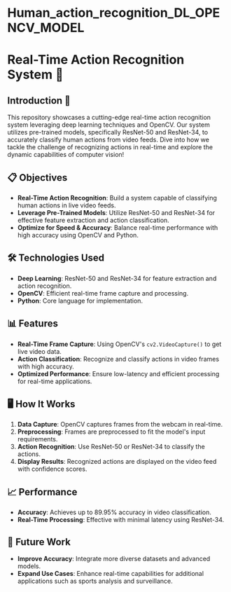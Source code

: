 # Human_action_recognition_DL_OPENCV_MODEL

# Real-Time Action Recognition System 🚀

## Introduction 🎉

This repository showcases a cutting-edge real-time action recognition system leveraging deep learning techniques and OpenCV. Our system utilizes pre-trained models, specifically ResNet-50 and ResNet-34, to accurately classify human actions from video feeds. Dive into how we tackle the challenge of recognizing actions in real-time and explore the dynamic capabilities of computer vision!

## 📋 Objectives

- **Real-Time Action Recognition**: Build a system capable of classifying human actions in live video feeds.
- **Leverage Pre-Trained Models**: Utilize ResNet-50 and ResNet-34 for effective feature extraction and action classification.
- **Optimize for Speed & Accuracy**: Balance real-time performance with high accuracy using OpenCV and Python.

## 🛠️ Technologies Used

- **Deep Learning**: ResNet-50 and ResNet-34 for feature extraction and action recognition.
- **OpenCV**: Efficient real-time frame capture and processing.
- **Python**: Core language for implementation.

## 📊 Features

- **Real-Time Frame Capture**: Using OpenCV's `cv2.VideoCapture()` to get live video data.
- **Action Classification**: Recognize and classify actions in video frames with high accuracy.
- **Optimized Performance**: Ensure low-latency and efficient processing for real-time applications.


## 🖥️ How It Works

1. **Data Capture**: OpenCV captures frames from the webcam in real-time.
2. **Preprocessing**: Frames are preprocessed to fit the model's input requirements.
3. **Action Recognition**: Use ResNet-50 or ResNet-34 to classify the actions.
4. **Display Results**: Recognized actions are displayed on the video feed with confidence scores.

## 📈 Performance

- **Accuracy**: Achieves up to 89.95% accuracy in video classification.
- **Real-Time Processing**: Effective with minimal latency using ResNet-34.


## 🚀 Future Work

- **Improve Accuracy**: Integrate more diverse datasets and advanced models.
- **Expand Use Cases**: Enhance real-time capabilities for additional applications such as sports analysis and surveillance.
